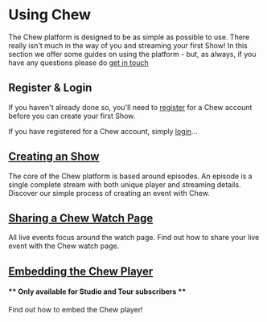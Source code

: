 # Using Chew

The Chew platform is designed to be as simple as possible to use. There really isn't much in the way of you and streaming your first Show! In this section we offer some guides on using the platform - but, as always, if you have any questions please do [get in touch](http://chew.tv/guide/help_and_support)

## Register & Login

If you haven't already done so, you'll need to [register](http://chew.tv/register) for a Chew account before you can create your first Show. 

If you have registered for a Chew account, simply [login](http://chew.tv/login)... 

## [Creating an Show](http://chew.tv/guide/using_chew/creating_an_episode)

The core of the Chew platform is based around episodes. An episode is a single complete stream with both unique player and streaming details. Discover our simple process of creating an event with Chew.

## [Sharing a Chew Watch Page](http://chew.tv/guide/using_chew/sharing_a_chew_watch_page)

All live events focus around the watch page. Find out how to share your live event with the Chew watch page.

## [Embedding the Chew Player](http://chew.tv/guide/using_chew/embedding_a_chew_player)

#### ** Only available for Studio and Tour subscribers **

Find out how to embed the Chew player!